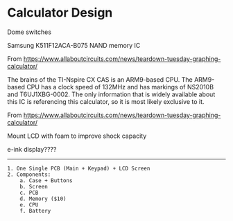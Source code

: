 # Calculator Design

Dome switches

Samsung K511F12ACA-B075 NAND memory IC

From <https://www.allaboutcircuits.com/news/teardown-tuesday-graphing-calculator/>

The brains of the TI-Nspire CX CAS is an ARM9-based CPU. The ARM9-based CPU has a clock speed of 132MHz and has markings of NS2010B and T6UJ1XBG-0002. The only information that is widely available about this IC is referencing this calculator, so it is most likely exclusive to it. 

From <https://www.allaboutcircuits.com/news/teardown-tuesday-graphing-calculator/>

Mount LCD with foam to improve shock capacity

e-ink display????

---------------------------------------------

	1. One Single PCB (Main + Keypad) + LCD Screen
	2. Components:
		a. Case + Buttons
		b. Screen
		c. PCB
		d. Memory ($10)
		e. CPU
		f. Battery
